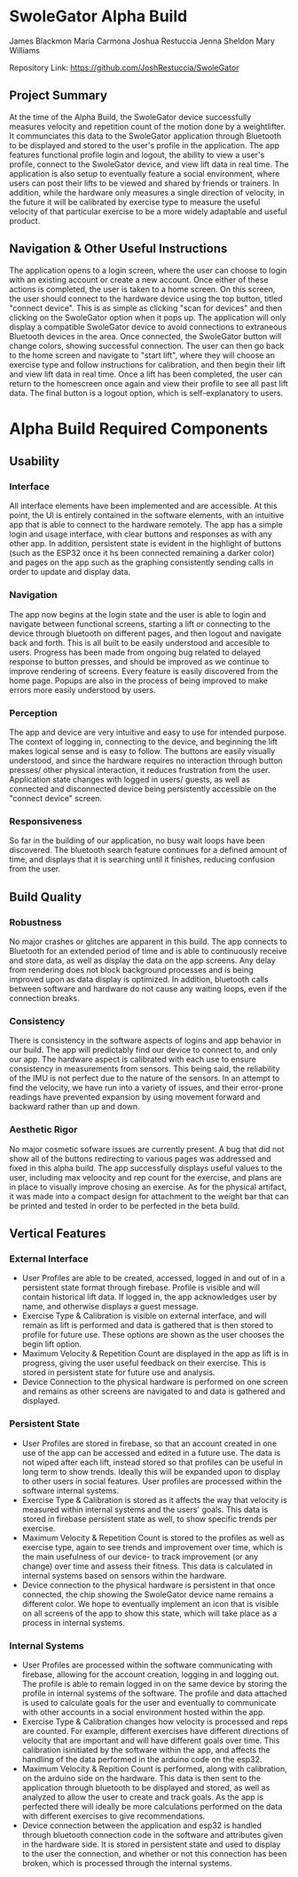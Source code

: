 # SwoleGator Alpha Build
James Blackmon
Maria Carmona
Joshua Restuccia
Jenna Sheldon
Mary Williams

Repository Link: https://github.com/JoshRestuccia/SwoleGator

## Project Summary
At the time of the Alpha Build, the SwoleGator device successfully measures velocity and repetition count of the motion done by a weightlifter. It communciates this data to the SwoleGator application through Bluetooth to be displayed and stored to the user's profile in the application. The app features functional profile login and logout, the ability to view a user's profile, connect to the SwoleGator device, and view lift data in real time. The application is also setup to eventually feature a social environment, where users can post their lifts to be viewed and shared by friends or trainers. In addition, while the hardware only measures a single direction of velocity, in the future it will be calibrated by exercise type to measure the useful velocity of that particular exercise to be a more widely adaptable and useful product. 

## Navigation & Other Useful Instructions
The application opens to a login screen, where the user can choose to login with an existing account or create a new account. Once either of these actions is completed, the user is taken to a home screen. On this screen, the user should connect to the hardware device using the top button, titled "connect device". This is as simple as clicking "scan for devices" and then clicking on the SwoleGator option when it pops up. The application will only display a compatible SwoleGator device to avoid connections to extraneous Bluetooth devices in the area. Once connected, the SwoleGator button will change colors, showing successful connection. The user can then go back to the home screen and navigate to "start lift", where they will choose an exercise type and follow instructions for calibration, and then begin their lift and view lift data in real time. Once a lift has been completed, the user can return to the homescreen once again and view their profile to see all past lift data. The final button is a logout option, which is self-explanatory to users.


# Alpha Build Required Components
## Usability
### Interface
All interface elements have been implemented and are accessible. At this point, the UI is entirely contained in the software elements, with an intuitive app that is able to connect to the hardware remotely. The app has a simple login and usage interface, with clear buttons and responses as with any other app. In addition, persistent state is evident in the highlight of buttons (such as the ESP32 once it hs been connected remaining a darker color) and pages on the app such as the graphing consistently sending calls in order to update and display data.
### Navigation
The app now begins at the login state and the user is able to login and navigate between functional screens, starting a lift or connecting to the device through bluetooth on different pages, and then logout and navigate back and forth. This is all built to be easily understood and accesible to users. Progress has been made from ongoing bug related to delayed response to button presses, and should be improved as we continue to improve rendering of screens. Every feature is easily discovered from the home page. Popups are also in the process of being improved to make errors more easily understood by users.
### Perception
The app and device are very intuitive and easy to use for intended purpose. The context of logging in, connecting to the device, and beginning the lift makes logical sense and is easy to follow. The buttons are easily visually understood, and since the hardware requires no interaction through button presses/ other physical interaction, it reduces frustration from the user. Application state changes with logged in users/ guests, as well as connected and disconnected device being persistently accessible on the "connect device" screen.
### Responsiveness
So far in the building of our application, no busy wait loops have been discovered. The bluetooth search feature continues for a defined amount of time, and displays that it is searching until it finishes, reducing confusion from the user. 
## Build Quality 
### Robustness
No major crashes or glitches are apparent in this build. The app connects to Bluetooth for an extended period of time and is able to continuously receive and store data, as well as display the data on the app screens. Any delay from rendering does not block background processes and is being improved upon as data display is optimized. In addition, bluetooth calls between software and hardware do not cause any waiting loops, even if the connection breaks.
### Consistency
There is consistency in the software aspects of logins and app behavior in our build. The app will predictably find our device to connect to, and only our app. The hardware aspect is calibrated with each use to ensure consistency in measurements from sensors. This being said, the reliability of the IMU is not perfect due to the nature of the sensors. In an attempt to find the velocity, we have run into a variety of issues, and their error-prone readings have prevented expansion by using movement forward and backward rather than up and down.
### Aesthetic Rigor
No major cosmetic sofware issues are currently present. A bug that did not show all of the buttons redirecting to various pages was addressed and fixed in this alpha build.  The app successfully displays useful values to the user, including max veloocity and rep count for the exercise, and plans are in place to visually improve chosing an exercise. As for the physical artifact, it was made into a compact design for attachment to the weight bar that can be printed and tested in order to be perfected in the beta build.
## Vertical Features
### External Interface
- User Profiles are able to be created, accessed, logged in and out of in a persistent state format through firebase. Profile is visible and will contain historical lift data. If logged in, the app acknowledges user by name, and otherwise displays a guest message. 
- Exercise Type & Calibration is visible on external interface, and will remain as lift is performed and data is gathered that is then stored to profile for future use. These options are shown as the user chooses the begin lift option.
- Maximum Velocity & Repetition Count are displayed in the app as lift is in progress, giving the user useful feedback on their exercise. This is stored in persistent state for future use and analysis.
- Device Connection to the physical hardware is performed on one screen and remains as other screens are navigated to and data is gathered and displayed.
  
### Persistent State
- User Profiles are stored in firebase, so that an account created in one use of the app can be accessed and edited in a future use. The data is not wiped after each lift, instead stored so that profiles can be useful in long term to show trends. Ideally this will be expanded upon to display to other users in social features. User profiles are processed within the software internal systems.
- Exercise Type & Calibration is stored as it affects the way that velocity is measured within internal systems and the users' goals. This data is stored in firebase persistent state as well, to show specific trends per exercise.
- Maximum Velocity & Repetition Count is stored to the profiles as well as exercise type, again to see trends and improvement over time, which is the main usefulness of our device- to track improvement (or any change) over time and assess their fitness. This data is calculated in internal systems based on sensors within the hardware.
- Device connection to the physical hardware is persistent in that once connected, the chip showing the SwoleGator device name remains a different color. We hope to eventually implement an icon that is visible on all screens of the app to show this state, which will take place as a process in internal systems.
### Internal Systems
- User Profiles are processed within the software communicating with firebase, allowing for the account creation, logging in and logging out. The profile is able to remain logged in on the same device by storing the profile in internal systems of the software. The profile and data attached is used to calculate goals for the user and eventually to communicate with other accounts in a social environment hosted within the app.
- Exercise Type & Calibration changes how velocity is processed and reps are counted. For example, different exercises have different directions of velocity that are important and will have different goals over time. This calibration isinitiated by the software within the app, and affects the handling of the data performed in the arduino code on the esp32.
- Maximum Velocity & Repition Count is performed, along with calibration, on the arduino side on the hardware. This data is then sent to the application through bluetooth to be displayed and stored, as well as analyzed to allow the user to create and track goals. As the app is perfected there will ideally be more calculations performed on the data with different exercises to give recommendations.
- Device connection between the application and esp32 is handled through bluetooth connection code in the software and attributes given in the hardware side. It is stored in persistent state and used to display to the user the connection, and whether or not this connection has been broken, which is processed through the internal systems.

